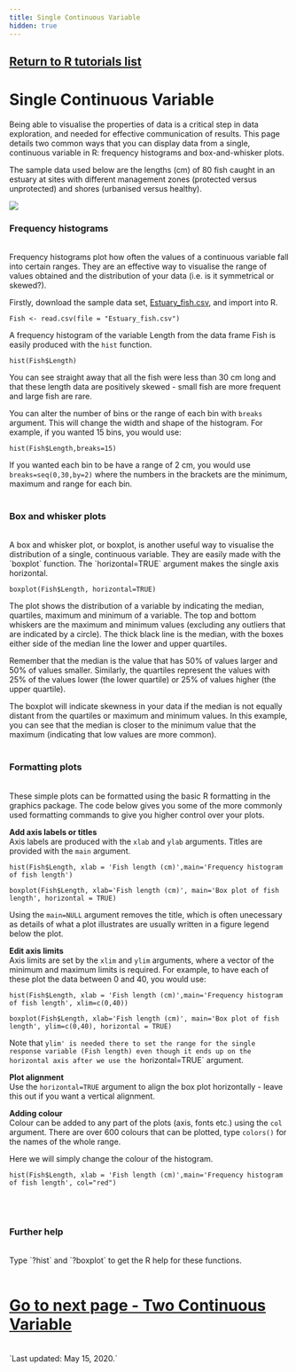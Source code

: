 ```yaml
---
title: Single Continuous Variable
hidden: true
---
```

## [Return to R tutorials list](%base_url%/?r-language)

# Single Continuous Variable

Being able to visualise the properties of data is a critical step in data exploration, and needed for effective communication of results. This page details two common ways that you can display data from a single, continuous variable in R: frequency histograms and box-and-whisker plots.

The sample data used below are the lengths (cm) of 80 fish caught in an estuary at sites with different management zones (protected versus unprotected) and shores (urbanised versus healthy). 

![](%theme_url%/img/Single_continuous_variable_image.jpg)

### Frequency histograms
<br>
Frequency histograms plot how often the values of a continuous variable fall into certain ranges. They are an effective way to visualise the range of values obtained and the distribution of your data (i.e. is it symmetrical or skewed?).

Firstly, download the sample data set,  [Estuary_fish.csv](%base_url%/Estuary_fish.csv), and import into R.

```{r}
Fish <- read.csv(file = "Estuary_fish.csv")
```

A frequency histogram of the variable Length from the data frame Fish is easily produced with the `hist` function.

```{r}
hist(Fish$Length)
```

You can see straight away that all the fish were less than 30 cm long and that these length data are positively skewed - small fish are more frequent and large fish are rare.

You can alter the number of bins or the range of each bin with `breaks` argument. This will change the width and shape of the histogram. For example, if you wanted 15 bins, you would use:

```{r}
hist(Fish$Length,breaks=15)
```

If you wanted each bin to be have a range of 2 cm, you would use `breaks=seq(0,30,by=2)` where the numbers in the brackets are the minimum, maximum and range for each bin.
<br><br>

### Box and whisker plots
<br>
A box and whisker plot, or boxplot, is another useful way to visualise the distribution of a single, continuous variable. They are easily made with the `boxplot` function. The `horizontal=TRUE` argument makes the single axis horizontal.

```{r}
boxplot(Fish$Length, horizontal=TRUE)
```

The plot shows the distribution of a variable by indicating the median, quartiles, maximum and minimum of a variable. The top and bottom whiskers are the maximum and minimum values (excluding any outliers that are indicated by a circle). The thick black line is the median, with the boxes either side of the median line the lower and upper quartiles. 

Remember that the median is the value that has 50% of values larger and 50% of values smaller. Similarly, the quartiles represent the values with 25% of the values lower (the lower quartile) or 25% of values higher (the upper quartile). 

The boxplot will indicate skewness in your data if the median is not equally distant from the quartiles or maximum and minimum values. In this example, you can see that the median is closer to the minimum value that the maximum (indicating that low values are more common).
<br><br>

### Formatting plots
<br>
These simple plots can be formatted using the basic R formatting in the graphics package. The code below gives you some of the more commonly used formatting commands to give you higher control over your plots.

**Add axis labels or titles**
<br>
Axis labels are produced with the `xlab` and `ylab` arguments. Titles are provided with the `main` argument.

```{r}
hist(Fish$Length, xlab = 'Fish length (cm)',main='Frequency histogram of fish length')

boxplot(Fish$Length, xlab='Fish length (cm)', main='Box plot of fish length', horizontal = TRUE)
```

Using the `main=NULL` argument removes the title, which is often unecessary as details of what a plot illustrates are usually written in a figure legend below the plot.

**Edit axis limits**
<br>
Axis limits are set by the `xlim` and `ylim` arguments, where a vector of the minimum and maximum limits is required. For example, to have each of these plot the data between 0 and 40, you would use:

```{r, eval = FALSE}
hist(Fish$Length, xlab = 'Fish length (cm)',main='Frequency histogram of fish length', xlim=c(0,40))

boxplot(Fish$Length, xlab='Fish length (cm)', main='Box plot of fish length', ylim=c(0,40), horizontal = TRUE)
```

Note that `ylim' is needed there to set the range for the single response variable (Fish length) even though it ends up on the horizontal axis after we use the `horizontal=TRUE` argument.
<br>

**Plot alignment**
<br>
Use the `horizontal=TRUE` argument to align the box plot horizontally - leave this out if you want a vertical alignment.
<br>

**Adding colour**
<br>
Colour can be added to any part of the plots (axis, fonts etc.) using the `col` argument. There are over 600 colours that can be plotted, type `colors()` for the names of the whole range.

Here we will simply change the colour of the histogram.
```{r}
hist(Fish$Length, xlab = 'Fish length (cm)',main='Frequency histogram of fish length', col="red")
```
<br><br>

### Further help
<br>
Type `?hist` and `?boxplot` to get the R help for these functions. 
<br><br>

# [Go to next page - Two Continuous Variable](%base_url%/?two-continuous-variable)
<br>
`Last updated: May 15, 2020.`


